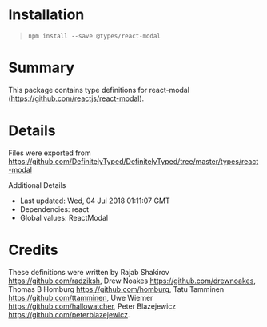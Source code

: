 # Installation
> `npm install --save @types/react-modal`

# Summary
This package contains type definitions for react-modal (https://github.com/reactjs/react-modal).

# Details
Files were exported from https://github.com/DefinitelyTyped/DefinitelyTyped/tree/master/types/react-modal

Additional Details
 * Last updated: Wed, 04 Jul 2018 01:11:07 GMT
 * Dependencies: react
 * Global values: ReactModal

# Credits
These definitions were written by Rajab Shakirov <https://github.com/radziksh>, Drew Noakes <https://github.com/drewnoakes>, Thomas B Homburg <https://github.com/homburg>, Tatu Tamminen <https://github.com/ttamminen>, Uwe Wiemer <https://github.com/hallowatcher>, Peter Blazejewicz <https://github.com/peterblazejewicz>.
